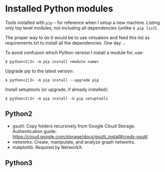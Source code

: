# Installed Python modules

Tools installed with `pip` – for reference when I setup a new machine. Listing only top level modules, not including all dependencies (unlike `$ pip list`).

The proper way to do it would be to use virtualenv and feed this list as requirements.txt to install all the dependencies. One day …

To avoid confusion which Python version I install a module for, use:

    $ python<2|3> -m pip install <module name>

Upgrade pip to the latest version:

    $ python<2|3> -m pip install --upgrade pip

Install setuptools (or upgrade, if already installed):

    $ python<2|3> -m pip install -U pip setuptools

## Python2
- gsutil: Copy folders recursively from Google Cloud Storage. Authentication guide: https://cloud.google.com/storage/docs/gsutil_install#creds-gsutil
- networkx: Create, manipulate, and analyze graph networks.
- matplotlib: Required by NetworkX.

## Python3
